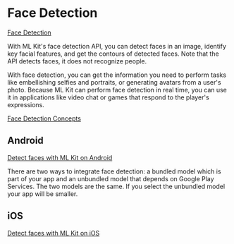 # Face Detection

[Face Detection](https://developers.google.com/ml-kit/vision/face-detection)

With ML Kit's face detection API, you can detect faces in an image, identify key facial features, and get the contours of detected faces. Note that the API detects faces, it does not recognize people.

With face detection, you can get the information you need to perform tasks like embellishing selfies and portraits, or generating avatars from a user's photo. Because ML Kit can perform face detection in real time, you can use it in applications like video chat or games that respond to the player's expressions.

[Face Detection Concepts](https://developers.google.com/ml-kit/vision/face-detection/face-detection-concepts)

## Android

[Detect faces with ML Kit on Android](https://developers.google.com/ml-kit/vision/face-detection/android)

There are two ways to integrate face detection: a bundled model which is part of your app and an unbundled model that depends on Google Play Services. The two models are the same. If you select the unbundled model your app will be smaller.

## iOS
[Detect faces with ML Kit on iOS](https://developers.google.com/ml-kit/vision/face-detection/ios)

